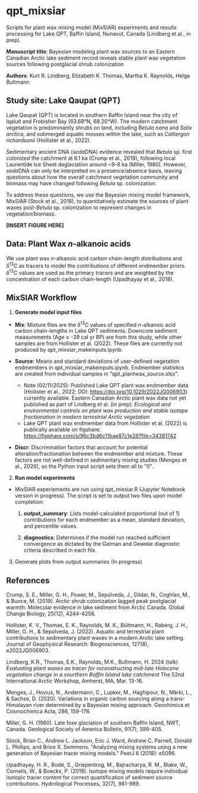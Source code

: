 # qpt_mixsiar

Scripts for plant wax mixing model (MixSIAR) experiments and results processing for Lake QPT, Baffin Island, Nunavut, Canada (Lindberg et al., in prep).

**Manuscript title**: Bayesian modeling plant wax sources to an Eastern Canadian Arctic lake sediment record reveals stable plant wax vegetation sources following postglacial shrub colonization

**Authors**: Kurt R. Lindberg, Elizabeth K. Thomas, Martha K. Raynolds, Helga Bultmann

## Study site: Lake Qaupat (QPT)

Lake Qaupat (QPT) is located in southern Baffin Island near the city of Iqaluit and Frobisher Bay (63.68&deg;N, 68.20&deg;W). The modern catchment vegetation is predominantly shrubs on land, including *Betula nana* and *Salix arctica*, and submerged aquatic mosses within the lake, such as *Calliergon richardsonii* (Hollister et al., 2022).

Sedimentary ancient DNA (*seda*DNA) evidence revealed that *Betula* sp. first colonized the catchment at 6.1 ka (Crump et al., 2019), following local Laurentide Ice Sheet deglaciation around ~9-8 ka (Miller, 1980). However, *seda*DNA can only be interpreted on a presence/absence basis, leaving questions about how the overall catchment vegetation community and biomass may have changed following *Betula* sp. colonization.

To address these questions, we use the Bayesian mixing model framework, MixSIAR (Stock et al., 2018), to quantitatively estimate the sources of plant waxes post-*Betula* sp. colonization to represent changes in vegetation/biomass. 

**[INSERT FIGURE HERE]**

## Data: Plant Wax *n*-alkanoic acids

We use plant wax *n*-alkanoic acid carbon chain-length distributions and $`\delta`$<sup>13</sup>C as tracers to model the contributions of different endmember priors. $`\delta`$<sup>13</sup>C values are used as the primary tracers and are weighted by the concentration of each carbon chain-length (Upadhayay et al., 2018).


## MixSIAR Workflow

1. **Generate model input files**
   
- **Mix**: Mixture files are the $`\delta`$<sup>13</sup>C values of specified *n*-alkanoic acid carbon chain-lengths in Lake QPT sediments. Downcore sediment measurements (Age $\geq$ -39 cal yr BP) are from this study, while other samples are from Hollister et al. (2022). These files are currently not produced by qpt_mixsiar_makeinputs.ipynb.
  
- **Source**: Means and standard deviations of user-defined vegetation endmembers in qpt_mixsiar_makeinputs.ipynb. Endmember statistics are created from individual samples in "qpt_plantwax_source.xlsx".
   - Note (02/11/2025): Published Lake QPT plant wax endmember data (Hollister et al., 2022; DOI: https://doi.org/10.1029/2022JG006903) currently available. Eastern Canadian Arctic plant wax data not yet published as part of Lindberg et al. (in prep): *Ecological and environmental controls on plant wax production and stable isotope fractionation in modern terrestrial Arctic vegetation*
   - Lake QPT plant wax endmember data from Hollister et al. (2022) is publically available on figshare: https://figshare.com/s/96c3bd6c11bae87c1e28?file=34381742

- **Discr**: Discrimination factors that account for potential alteration/fractionation between the endmember and mixture. These factors are not well-defined in sedimentary mixing studies (Menges et al., 2020), so the Python input script sets them all to "0".

2. **Run model experiments**

- MixSIAR experiements are run using qpt_mixsiar.R (Jupyter Notebook version in progress). The script is set to output two files upon model completion:
  
   1. **output_summary**: Lists model-calculated proportional (out of 1) contributions for each endmember as a mean, standard deviation, and percentile values.
  
   2. **diagnostics**: Determines if the model run reached sufficient convergence as dictated by the Gelman and Geweke diagnostic criteria described in each file.
   
3. Generate plots from output summaries (In progress)

## References

Crump, S. E., Miller, G. H., Power, M., Sepúlveda, J., Dildar, N., Coghlan, M., & Bunce, M. (2019). Arctic shrub colonization lagged peak postglacial warmth: Molecular evidence in lake sediment from Arctic Canada. Global Change Biology, 25(12), 4244-4256.

Hollister, K. V., Thomas, E. K., Raynolds, M. K., Bültmann, H., Raberg, J. H., Miller, G. H., & Sepúlveda, J. (2022). Aquatic and terrestrial plant contributions to sedimentary plant waxes in a modern Arctic lake setting. Journal of Geophysical Research: Biogeosciences, 127(8), e2022JG006903.

Lindberg, K.R., Thomas, E.K., Raynolds, M.K., Bultmann, H. 2024 (talk) *Evaluating plant waxes as tracer for reconstructing mid-late Holocene vegetation change in a sourthern Baffin Island lake catchment* The 52nd International Arctic Workshop, Amherst, MA, Mar. 13-16.

Menges, J., Hovius, N., Andermann, C., Lupker, M., Haghipour, N., Märki, L., & Sachse, D. (2020). Variations in organic carbon sourcing along a trans-Himalayan river determined by a Bayesian mixing approach. Geochimica et Cosmochimica Acta, 286, 159-176.

Miller, G. H. (1980). Late foxe glaciation of southern Baffin Island, NWT, Canada. Geological Society of America Bulletin, 91(7), 399-405.

Stock, Brian C., Andrew L. Jackson, Eric J. Ward, Andrew C. Parnell, Donald L. Phillips, and Brice X. Semmens. "Analyzing mixing systems using a new generation of Bayesian tracer mixing models." PeerJ 6 (2018): e5096.

Upadhayay, H. R., Bodé, S., Griepentrog, M., Bajracharya, R. M., Blake, W., Cornelis, W., & Boeckx, P. (2018). Isotope mixing models require individual isotopic tracer content for correct quantification of sediment source contributions. Hydrological Processes, 32(7), 981-989.



